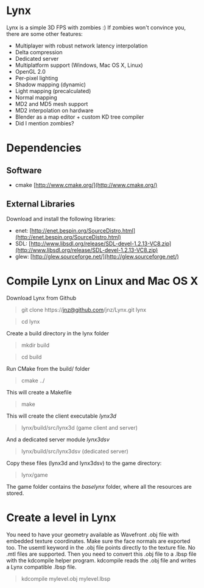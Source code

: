 Lynx
====

Lynx is a simple 3D FPS with zombies :)
If zombies won't convince you, there are some other features:

- Multiplayer with robust network latency interpolation
- Delta compression
- Dedicated server
- Multiplatform support (Windows, Mac OS X, Linux)
- OpenGL 2.0
- Per-pixel lighting
- Shadow mapping (dynamic)
- Light mapping (precalculated)
- Normal mapping
- MD2 and MD5 mesh support
- MD2 interpolation on hardware
- Blender as a map editor + custom KD tree compiler
- Did I mention zombies?

Dependencies
============

Software
--------

- cmake [http://www.cmake.org/](http://www.cmake.org/)

External Libraries
------------------

Download and install the following libraries:

- enet: [http://enet.bespin.org/SourceDistro.html](http://enet.bespin.org/SourceDistro.html)
- SDL: [http://www.libsdl.org/release/SDL-devel-1.2.13-VC8.zip](http://www.libsdl.org/release/SDL-devel-1.2.13-VC8.zip)
- glew: [http://glew.sourceforge.net/](http://glew.sourceforge.net/)

Compile Lynx on Linux and Mac OS X
==================================

Download Lynx from Github

> git clone https://jnz@github.com/jnz/Lynx.git lynx

> cd lynx

Create a build directory in the lynx folder

> mkdir build

> cd build

Run CMake from the build/ folder

> cmake ../

This will create a Makefile

> make

This will create the client executable *lynx3d*

> lynx/build/src/lynx3d (game client and server)

And a dedicated server module *lynx3dsv*

> lynx/build/src/lynx3dsv (dedicated server)

Copy these files (lynx3d and lynx3dsv) to the game directory:

> lynx/game

The game folder contains the *baselynx* folder, where all the resources are
stored.

Create a level in Lynx
======================

You need to have your geometry available as Wavefront .obj file with embedded
texture coordinates. Make sure the face normals are exported too.
The usemtl keyword in the .obj file points directly to the texture file. No .mtl
files are supported.
Then you need to convert this .obj file to a .lbsp file with the kdcompile
helper program.  kdcompile reads the .obj file and writes a Lynx compatible
.lbsp file.

> kdcompile mylevel.obj mylevel.lbsp

